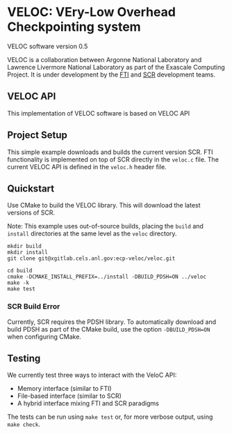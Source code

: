 # VELOC: VEry-Low Overhead Checkpointing system

VELOC software version 0.5


VELOC is a collaboration between Argonne National Laboratory and Lawrence Livermore National Laboratory as part of the Exascale Computing Project.
It is under development by the [FTI](https://github.com/leobago/fti) and [SCR](https://github.com/llnl/scr) development teams.

## VELOC API

This implementation of VELOC software is based on VELOC API 

## Project Setup

This simple example downloads and builds the current version SCR.
FTI functionality is implemented on top of SCR directly in the `veloc.c` file.
The current VELOC API is defined in the `veloc.h` header file.

## Quickstart

Use CMake to build the VELOC library.
This will download the latest versions of SCR.

Note: This example uses out-of-source builds, placing the `build` and `install` directories at the same level as the `veloc` directory.

```shell
mkdir build
mkdir install
git clone git@xgitlab.cels.anl.gov:ecp-veloc/veloc.git

cd build
cmake -DCMAKE_INSTALL_PREFIX=../install -DBUILD_PDSH=ON ../veloc
make -k
make test
```

### SCR Build Error

Currently, SCR requires the PDSH library.
To automatically download and build PDSH as part of the CMake build, use the option `-DBUILD_PDSH=ON` when configuring CMake.

## Testing

We currently test three ways to interact with the VeloC API:

- Memory interface (similar to FTI)
- File-based interface (similar to SCR)
- A hybrid interface mixing FTI and SCR paradigms

The tests can be run using `make test` or, for more verbose output, using `make check`.
